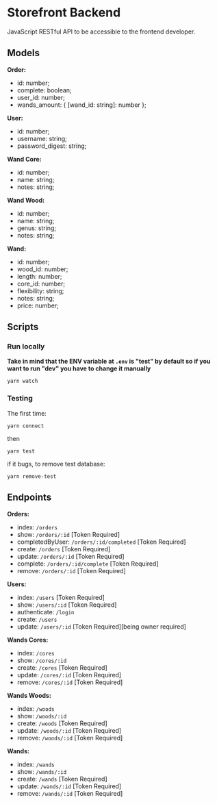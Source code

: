 # Storefront Backend

JavaScript RESTful API to be accessible to the frontend developer.

## Models

**Order:**

- id: number;
- complete: boolean;
- user_id: number;
- wands_amount: { [wand_id: string]: number };

**User:**

- id: number;
- username: string;
- password_digest: string;

**Wand Core:**

- id: number;
- name: string;
- notes: string;

**Wand Wood:**

- id: number;
- name: string;
- genus: string;
- notes: string;

**Wand:**

- id: number;
- wood_id: number;
- length: number;
- core_id: number;
- flexibility: string;
- notes: string;
- price: number;

## Scripts

### Run locally

**Take in mind that the ENV variable at `.env` is "test" by default so if you want to run "dev" you have to change it manually**

```
yarn watch
```

### Testing

The first time:

```
yarn connect
```

then

```
yarn test
```

if it bugs, to remove test database:

```
yarn remove-test
```

## Endpoints

**Orders:**

- index: `/orders`
- show: `/orders/:id` [Token Required]
- completedByUser: `/orders/:id/completed` [Token Required]
- create: `/orders` [Token Required]
- update: `/orders/:id` [Token Required]
- complete: `/orders/:id/complete` [Token Required]
- remove: `/orders/:id` [Token Required]

**Users:**

- index: `/users` [Token Required]
- show: `/users/:id` [Token Required]
- authenticate: `/login`
- create: `/users`
- update: `/users/:id` [Token Required][being owner required]

**Wands Cores:**

- index: `/cores`
- show: `/cores/:id`
- create: `/cores` [Token Required]
- update: `/cores/:id` [Token Required]
- remove: `/cores/:id` [Token Required]

**Wands Woods:**

- index: `/woods`
- show: `/woods/:id`
- create: `/woods` [Token Required]
- update: `/woods/:id` [Token Required]
- remove: `/woods/:id` [Token Required]

**Wands:**

- index: `/wands`
- show: `/wands/:id`
- create: `/wands` [Token Required]
- update: `/wands/:id` [Token Required]
- remove: `/wands/:id` [Token Required]
